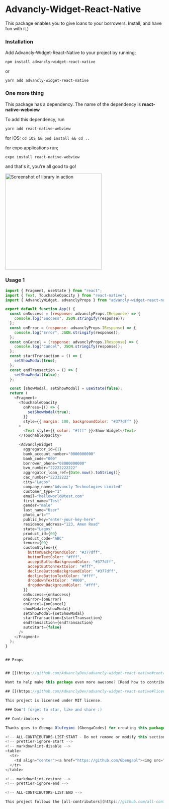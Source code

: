 # Advancly-Widget-React-Native

This package enables you to give loans to your borrowers. Install, and have fun with it.)

### [](https://github.com/AdvanclyDev/advancly-widget-react-native#installation)Installation

Add Advancly-Widget-React-Native to your project by running;

`npm install advancly-widget-react-native`

or

`yarn add advancly-widget-react-native`

### **One more thing**

This package has a dependency. The name of the dependency is **react-native-webview**

To add this dependency, run

`yarn add react-native-webview`

for iOS: `cd iOS && pod install && cd ..`

for expo applications run;

`expo install react-native-webview`

and that's it, you're all good to go!

<img width="306" alt="Screenshot of library in action" src="">

### [](https://github.com/AdvanclyDev/advancly-widget-react-native#usage)Usage 1

```javascript
import { Fragment, useState } from "react";
import { Text, TouchableOpacity } from "react-native";
import { AdvanclyWidget, advanclyProps } from "advancly-widget-react-native";

export default function App() {
  const onSuccess = (response: advanclyProps.IResponse) => {
    console.log("Success", JSON.stringify(response));
  };
  const onError = (response: advanclyProps.IResponse) => {
    console.log("Error", JSON.stringify(response));
  };
  const onCancel = (response: advanclyProps.IResponse) => {
    console.log("Cancel", JSON.stringify(response));
  };
  const startTransaction = () => {
    setShowModal(true);
  };
  const endTransaction = () => {
    setShowModal(false);
  };

  const [showModal, setShowModal] = useState(false);
  return (
    <Fragment>
      <TouchableOpacity
        onPress={() => {
          setShowModal(true);
        }}
        style={{ margin: 100, backgroundColor: "#377dff" }}
      >
        <Text style={{ color: "#fff" }}>Show Widget</Text>
      </TouchableOpacity>

      <AdvanclyWidget
        aggregator_id={1}
        bank_account_number="0000000000"
        bank_code="000"
        borrower_phone="08000000000"
        bvn_number="22222222222"
        aggregator_loan_ref={Date.now().toString()}
        cac_number="22332222"
        city="Lagos"
        company_name="Advancly Technologies Limited"
        customer_type="1"
        email="helloworld@test.com"
        first_name="Test"
        gender="male"
        last_name="User"
        photo_url=""
        public_key="enter-your-key-here"
        residence_address="123, Amen Road"
        state="Lagos"
        product_id={00}
        product_code="ABC"
        tenure={00}
        customStyles={{
          buttonBackgroundColor: "#377dff",
          buttonTextColor: "#fff",
          acceptButtonBackgroundColor: "#377dff",
          acceptButtonTextColor: "#fff",
          declineButtonBackgroundColor: "#377dff",
          declineButtonTextColor: "#fff",
          dropdownTextColor: "#000",
          dropdownBackgroundColor: "#fff",
        }}
        onSuccess={onSuccess}
        onError={onError}
        onCancel={onCancel}
        showModal={showModal}
        setShowModal={setShowModal}
        startTransaction={startTransaction}
        endTransaction={endTransaction}
        autoStart={false}
      />
    </Fragment>
  );
}


## Props


## [](https://github.com/AdvanclyDev/advancly-widget-react-native#contributions)Contributions

Want to help make this package even more awesome? [Read how to contribute](https://github.com/AdvanclyDev/advancly-widget-react-native/blob/master/CONTRIBUTING.md) and feel free to send in your PR!

## [](https://github.com/AdvanclyDev/advancly-widget-react-native#licensing)Licensing

This project is licensed under MIT license.

### Don't forget to star, like and share :)

## Contributors ✨

Thanks goes to Gbenga Olufeyimi (GbengaCodes) for creating this package ([emoji key](https://allcontributors.org/docs/en/emoji-key)):

<!-- ALL-CONTRIBUTORS-LIST:START - Do not remove or modify this section -->
<!-- prettier-ignore-start -->
<!-- markdownlint-disable -->
<table>
  <tr>
    <td align="center"><a href="https://github.com/Gbengaol"><img src="https://avatars.githubusercontent.com/u/36560069?s=100&u=a36a663f0efc63c2fe72859889fb75621b1733b9&v=4" width="100px;" alt=""/><br /><sub><b>Gbenga Olufeyimi</b></sub></a></td>
  </tr>
</table>

<!-- markdownlint-restore -->
<!-- prettier-ignore-end -->

<!-- ALL-CONTRIBUTORS-LIST:END -->

This project follows the [all-contributors](https://github.com/all-contributors/all-contributors) specification. Contributions of any kind welcome!
```
